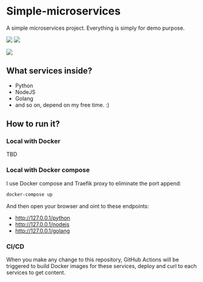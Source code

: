 # Simple-microservices

A simple microservices project. Everything is simply for demo purpose.

![](https://img.shields.io/badge/Environment-Docker-blue)
[![](https://img.shields.io/badge/Owner-minhluantran017-darkviolet)](mailto:minhluantran017@gmail.com)

![](https://github.com/minhluantran017/simple-microservices/workflows/Check%20Docker%20images/badge.svg)

## What services inside?

- Python
- NodeJS
- Golang
- and so on, depend on my free time. :)

## How to run it?

### Local with Docker

TBD

### Local with Docker compose

I use Docker compose and Traefik proxy to eliminate the port append:

```sh
docker-compose up
```

And then open your browser and oint to these endpoints:

* http://127.0.0.1/python
* http://127.0.0.1/nodejs
* http://127.0.0.1/golang

### CI/CD

When you make any change to this repository, GitHub Actions will be triggered to build Docker images for these services, deploy and curl to each services to get content.
